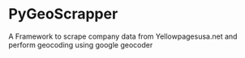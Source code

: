 # PyGeoScrapper
A Framework to scrape company data from Yellowpagesusa.net and perform geocoding using google geocoder
